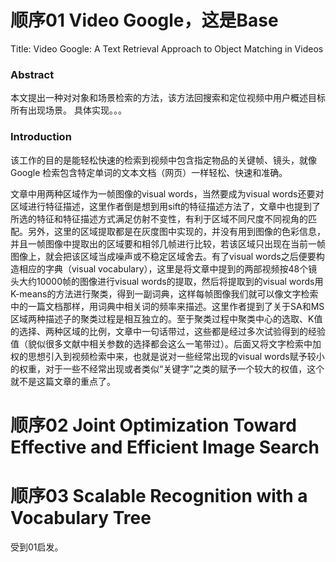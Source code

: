 # 顺序01 Video Google，这是Base

Title: Video Google: A Text Retrieval Approach to Object Matching in Videos

### Abstract
本文提出一种对对象和场景检索的方法，该方法回搜索和定位视频中用户概述目标所有出现场景。
具体实现。。。

### Introduction
该工作的目的是能轻松快速的检索到视频中包含指定物品的关键帧、镜头，就像 Google 检索包含特定单词的文本文档（网页）一样轻松、快速和准确。

文章中用两种区域作为一帧图像的visual words，当然要成为visual words还要对区域进行特征描述，这里作者倒是想到用sift的特征描述方法了，文章中也提到了所选的特征和特征描述方式满足仿射不变性，有利于区域不同尺度不同视角的匹配。另外，这里的区域提取都是在灰度图中实现的，并没有用到图像的色彩信息，并且一帧图像中提取出的区域要和相邻几帧进行比较，若该区域只出现在当前一帧图像上，就会把该区域当成噪声或不稳定区域舍去。有了visual words之后便要构造相应的字典（visual vocabulary），这里是将文章中提到的两部视频按48个镜头大约10000帧的图像进行visual words的提取，然后将提取到的visual words用K-means的方法进行聚类，得到一副词典，这样每帧图像我们就可以像文字检索中的一篇文档那样，用词典中相关词的频率来描述。这里作者提到了关于SA和MS区域两种描述子的聚类过程是相互独立的。至于聚类过程中聚类中心的选取、K值的选择、两种区域的比例，文章中一句话带过，这些都是经过多次试验得到的经验值（貌似很多文献中相关参数的选择都会这么一笔带过）。后面又将文字检索中加权的思想引入到视频检索中来，也就是说对一些经常出现的visual words赋予较小的权重，对于一些不经常出现或者类似“关键字”之类的赋予一个较大的权值，这个就不是这篇文章的重点了。


# 顺序02 Joint Optimization Toward Effective and Efficient Image Search



# 顺序03 Scalable Recognition with a Vocabulary Tree

受到01启发。